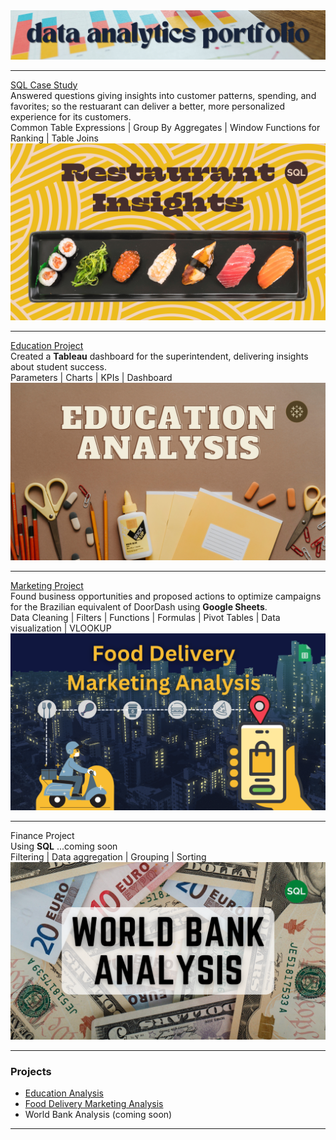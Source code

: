 <img src="images/portfolioTOP.png?raw=true"/>

---
[SQL Case Study](https://www.linkedin.com/pulse/most-powerful-weapon-karen-waggoner) <br>
Answered questions giving insights into customer patterns, spending, and favorites; so the restuarant can deliver a better, more personalized experience for its customers. <br>
Common Table Expressions | Group By Aggregates | Window Functions for Ranking | Table Joins <br>
[<img src="images/Restaurant Insights.png?raw=true"/>](https://www.linkedin.com/pulse/most-powerful-weapon-karen-waggoner)

---
[Education Project](https://www.linkedin.com/pulse/most-powerful-weapon-karen-waggoner) <br>
Created a **Tableau** dashboard for the superintendent, delivering insights about student success. <br>
Parameters | Charts | KPIs | Dashboard <br>
[<img src="images/Education_Analysis.png?raw=true"/>](https://www.linkedin.com/pulse/most-powerful-weapon-karen-waggoner)

---
[Marketing Project](https://www.linkedin.com/pulse/so-whos-dining-delivery-karen-waggoner/) <br>
Found business opportunities and proposed actions to optimize campaigns for the Brazilian equivalent of DoorDash using **Google Sheets**. <br>
Data Cleaning | Filters | Functions | Formulas | Pivot Tables | Data visualization | VLOOKUP <br>
[<img src="images/Food_Delivery.png?raw=true"/>](https://www.linkedin.com/pulse/so-whos-dining-delivery-karen-waggoner/)

---
Finance Project <br>
Using **SQL** ...coming soon <br>
Filtering | Data aggregation | Grouping | Sorting <br>
<img src="images/Bank_Analysis.png?raw=true"/>

---

### Projects

- [Education Analysis](https://www.linkedin.com/pulse/most-powerful-weapon-karen-waggoner)
- [Food Delivery Marketing Analysis](https://www.linkedin.com/pulse/so-whos-dining-delivery-karen-waggoner/)
- World Bank Analysis (coming soon)


---




